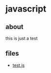 javascript
==========

## about

this is just a test

## files

* [test.js](github.com/astebanis/javascript/blob/master/test.js)


